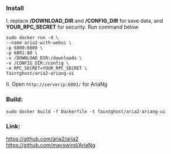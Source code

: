 ### Install
I. replace **/DOWNLOAD_DIR** and **/CONFIG_DIR** for save data, and **YOUR_RPC_SECRET** for security. Run command below  
```
sudo docker run -d \
--name aria2-with-webui \
-p 6800:6800 \
-p 6801:80 \
-v /DOWNLOAD_DIR:/downloads \
-v /CONFIG_DIR:/config \
-e RPC_SECRET=YOUR_RPC_SECRET \
faintghost/aria2-ariang-ui
```

II. Open `http://serverip:6801/` for AriaNg

### Build:  
`sudo docker build -f Dockerfile -t faintghost/aria2-ariang-ui`  

### Link:  
https://github.com/aria2/aria2  
https://github.com/mayswind/AriaNg